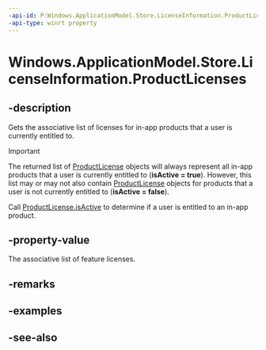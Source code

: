 ```yaml
---
-api-id: P:Windows.ApplicationModel.Store.LicenseInformation.ProductLicenses
-api-type: winrt property
---
```


<!-- Property syntax
public Windows.Foundation.Collections.IMapView<string, Windows.ApplicationModel.Store.ProductLicense> ProductLicenses { get; }
-->

# Windows.ApplicationModel.Store.LicenseInformation.ProductLicenses

## -description
Gets the associative list of licenses for in-app products that a user is currently entitled to.

> [!IMPORTANT]
> The returned list of [ProductLicense](productlicense.md) objects will always represent all in-app products that a user is currently entitled to (**isActive = true**). However, this list may or may not also contain [ProductLicense](productlicense.md) objects for products that a user is not currently entitled to (**isActive = false**).

Call [ProductLicense.isActive](productlicense_isactive.md) to determine if a user is entitled to an in-app product.

## -property-value
The associative list of feature licenses.

## -remarks

## -examples

## -see-also

